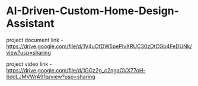 # AI-Driven-Custom-Home-Design-Assistant

project document link - 
                        https://drive.google.com/file/d/1V4uOfDW5pePlvXRUC30zDtCGb4FeDUNk/view?usp=sharing
                        

project video link -  
                        https://drive.google.com/file/d/1GGz2g_c2ngaOVX77oH-6ddLJMVWrA91q/view?usp=sharing
